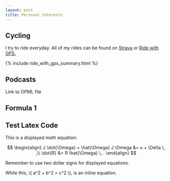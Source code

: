 ```yaml
---
layout: post
title: Personal Interests
---
```


## Cycling

I try to ride everyday.
All of my rides can be found on <a href="https://www.strava.com/athletes/shankarkulumani">Strava</a> or <a href="http://ridewithgps.com/users/216546">Ride with GPS.</a>

{% include ride_with_gps_summary.html %}

## Podcasts

Link to OPML file

## Formula 1



## Test Latex Code

This is a displayed math equation:

$$
\begin{align}
	J \dot{\Omega} + \hat{\Omega} J \Omega &= u + \Delta \, ,\\
	\dot{R} &= R \hat{\Omega} \, .
\end{align}
$$

Remember to use two dollar signs for displayed equations.

While this, \\( a^2 + b^2 = c^2 \\), is an inline equation.